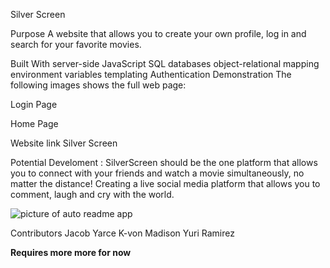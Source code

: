 Silver Screen

Purpose
A website that allows you to create your own profile, log in and search for your favorite movies.

Built With
server-side JavaScript
SQL databases
object-relational mapping
environment variables
templating
Authentication
Demonstration
The following images shows the full web page:

Login Page

Home Page

Website link
Silver Screen

Potential Develoment :
SilverScreen should be the one platform that allows you to connect with your friends and watch a movie simultaneously, no matter the distance! Creating a live social media platform that allows you to comment, laugh and cry with the world.

![picture of auto readme app](public\images\app-image.png)

Contributors
Jacob Yarce
K-von Madison
Yuri Ramirez

**Requires more more for now**
